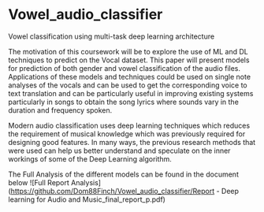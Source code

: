 # Vowel_audio_classifier
Vowel classification using multi-task deep learning architecture


The motivation of this coursework will be to explore the use of ML and DL techniques to predict on the Vocal dataset. This paper will present models for prediction of both gender and vowel classification of the audio files. Applications of these models and techniques could be used on single note analyses of the vocals and can be used to get the corresponding voice to text translation and can be particularly useful in improving existing systems particularly in songs to obtain the song lyrics where sounds vary in the duration and frequency spoken.

Modern audio classification uses deep learning techniques which reduces the requirement of musical knowledge which was previously required for designing good features. In many ways, the previous research methods that were used can help us better understand and speculate on the inner workings of some of the Deep Learning algorithm.



The Full Analysis of the different models can be found in the document below 
![Full Report Analysis](https://github.com/Dom88Finch/Vowel_audio_classifier/Report - Deep learning for Audio and Music_final_report_p.pdf)
